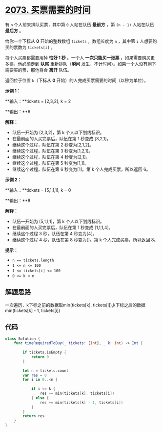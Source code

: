 # [2073. 买票需要的时间](https://leetcode.cn/problems/time-needed-to-buy-tickets/)



有 `n` 个人前来排队买票，其中第 `0` 人站在队伍 **最前方** ，第 `(n - 1)` 人站在队伍 **最后方** 。

给你一个下标从 **0** 开始的整数数组 `tickets` ，数组长度为 `n` ，其中第 `i` 人想要购买的票数为 `tickets[i]` 。

每个人买票都需要用掉 **恰好 1 秒** 。一个人 **一次只能买一张票** ，如果需要购买更多票，他必须走到 **队尾** 重新排队（**瞬间** 发生，不计时间）。如果一个人没有剩下需要买的票，那他将会 **离开** 队伍。

返回位于位置 `k`（下标从 **0** 开始）的人完成买票需要的时间（以秒为单位）。

 

**示例 1：**

**输入：**tickets = [2,3,2], k = 2

**输出：**6

**解释：**

 

- 队伍一开始为 [2,3,2]，第 k 个人以下划线标识。
- 在最前面的人买完票后，队伍在第 1 秒变成 [3,2,1]。
- 继续这个过程，队伍在第 2 秒变为[2,1,2]。
- 继续这个过程，队伍在第 3 秒变为[1,2,1]。
- 继续这个过程，队伍在第 4 秒变为[2,1]。
- 继续这个过程，队伍在第 5 秒变为[1,1]。
- 继续这个过程，队伍在第 6 秒变为[1]。第 k 个人完成买票，所以返回 6。

 

**示例 2：**

**输入：**tickets = [5,1,1,1], k = 0

**输出：**8

**解释：**

- 队伍一开始为 [5,1,1,1]，第 k 个人以下划线标识。
- 在最前面的人买完票后，队伍在第 1 秒变成 [1,1,1,4]。
- 继续这个过程 3 秒，队伍在第 4 秒变为[4]。
- 继续这个过程 4 秒，队伍在第 8 秒变为[]。第 k 个人完成买票，所以返回 8。

 

**提示：**

- `n == tickets.length`
- `1 <= n <= 100`
- `1 <= tickets[i] <= 100`
- `0 <= k < n`



## 解题思路

一次遍历，k下标之前的数据取min(tickets[k], tickets[i]),k下标之后的数据min(tickets[k] - 1, tickets[i])

## 代码

```swift
class Solution {
    func timeRequiredToBuy(_ tickets: [Int], _ k: Int) -> Int {
        
        if tickets.isEmpty {
            return 0
        }
    
        let n = tickets.count
        var res = 0
        for i in 0..<n {
            
            if i <= k {
                res += min(tickets[k], tickets[i])
            } else {
                res += min(tickets[k] - 1, tickets[i])
            }
        }
        return res
    }
}
```

